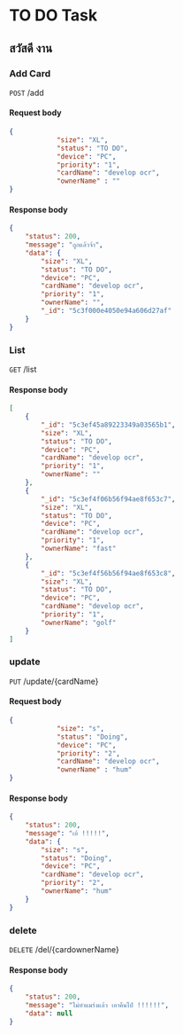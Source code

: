 # TO DO Task
## สวัสดี งาน

### Add Card
`POST` /add
#### Request body
```json
{
            "size": "XL",
            "status": "TO DO",
            "device": "PC",
            "priority": "1",
            "cardName": "develop ocr",
            "ownerName" : ""
}
```
#### Response body
```json
{
    "status": 200,
    "message": "ถูกแล้วจ้า",
    "data": {
        "size": "XL",
        "status": "TO DO",
        "device": "PC",
        "cardName": "develop ocr",
        "priority": "1",
        "ownerName": "",
        "_id": "5c3f000e4050e94a606d27af"
    }
}
```


### List
`GET` /list

#### Response body
```json
[
    {
        "_id": "5c3ef45a89223349a03565b1",
        "size": "XL",
        "status": "TO DO",
        "device": "PC",
        "cardName": "develop ocr",
        "priority": "1",
        "ownerName": ""
    },
    {
        "_id": "5c3ef4f06b56f94ae8f653c7",
        "size": "XL",
        "status": "TO DO",
        "device": "PC",
        "cardName": "develop ocr",
        "priority": "1",
        "ownerName": "fast"
    },
    {
        "_id": "5c3ef4f56b56f94ae8f653c8",
        "size": "XL",
        "status": "TO DO",
        "device": "PC",
        "cardName": "develop ocr",
        "priority": "1",
        "ownerName": "golf"
    }
]
```

### update
`PUT` /update/{cardName}
#### Request body
```json
{
            "size": "s",
            "status": "Doing",
            "device": "PC",
            "priority": "2",
            "cardName": "develop ocr",
            "ownerName" : "hum"
}
```
#### Response body
```json
{
    "status": 200,
    "message": "เย้ !!!!!",
    "data": {
        "size": "s",
        "status": "Doing",
        "device": "PC",
        "cardName": "develop ocr",
        "priority": "2",
        "ownerName": "hum"
    }
}
```

### delete
`DELETE` /del/{cardownerName}
#### Response body
```json
{
    "status": 200,
    "message": "ไม่ทำแมร่งแล้ว เอาคืนไป๋ !!!!!!",
    "data": null
}
```
